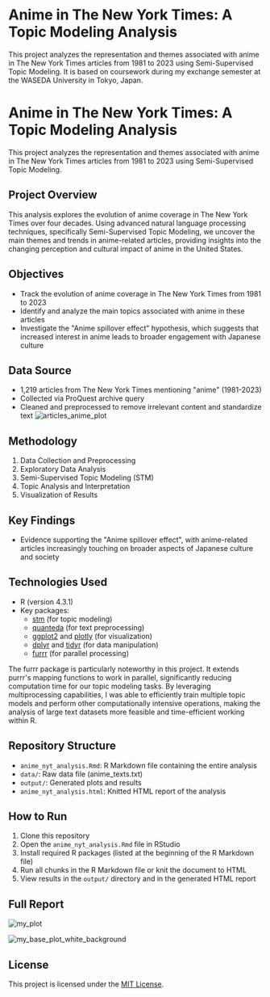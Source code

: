 # Anime in The New York Times: A Topic Modeling Analysis

This project analyzes the representation and themes associated with anime in The New York Times articles from 1981 to 2023 using Semi-Supervised Topic Modeling.
It is based on coursework during my exchange semester at the WASEDA University in Tokyo, Japan.
# Anime in The New York Times: A Topic Modeling Analysis

This project analyzes the representation and themes associated with anime in The New York Times articles from 1981 to 2023 using Semi-Supervised Topic Modeling.

## Project Overview

This analysis explores the evolution of anime coverage in The New York Times over four decades. Using advanced natural language processing techniques, specifically Semi-Supervised Topic Modeling, we uncover the main themes and trends in anime-related articles, providing insights into the changing perception and cultural impact of anime in the United States.

## Objectives

- Track the evolution of anime coverage in The New York Times from 1981 to 2023
- Identify and analyze the main topics associated with anime in these articles
- Investigate the "Anime spillover effect" hypothesis, which suggests that increased interest in anime leads to broader engagement with Japanese culture

## Data Source

- 1,219 articles from The New York Times mentioning "anime" (1981-2023)
- Collected via ProQuest archive query
- Cleaned and preprocessed to remove irrelevant content and standardize text
![articles_anime_plot](https://github.com/user-attachments/assets/d8352139-7e96-4342-b008-89fe0e04d810)
## Methodology

1. Data Collection and Preprocessing
2. Exploratory Data Analysis
3. Semi-Supervised Topic Modeling (STM)
4. Topic Analysis and Interpretation
5. Visualization of Results

## Key Findings

- Evidence supporting the "Anime spillover effect", with anime-related articles increasingly touching on broader aspects of Japanese culture and society


## Technologies Used

- R (version 4.3.1)
- Key packages: 
  - [stm](https://www.structuraltopicmodel.com/) (for topic modeling)
  - [quanteda](https://quanteda.io/) (for text preprocessing)
  - [ggplot2](https://ggplot2.tidyverse.org/) and [plotly](https://plotly.com/r/) (for visualization)
  - [dplyr](https://dplyr.tidyverse.org/) and [tidyr](https://tidyr.tidyverse.org/) (for data manipulation)
  - [furrr](https://furrr.futureverse.org/) (for parallel processing)

The furrr package is particularly noteworthy in this project. It extends purrr's mapping functions to work in parallel, significantly reducing computation time for our topic modeling tasks.
By leveraging multiprocessing capabilities, I was able to efficiently train multiple topic models and perform other computationally intensive operations, making the analysis of large text datasets more feasible and time-efficient working within R.

## Repository Structure

- `anime_nyt_analysis.Rmd`: R Markdown file containing the entire analysis
- `data/`: Raw data file (anime_texts.txt)
- `output/`: Generated plots and results
- `anime_nyt_analysis.html`: Knitted HTML report of the analysis

## How to Run

1. Clone this repository
2. Open the `anime_nyt_analysis.Rmd` file in RStudio
3. Install required R packages (listed at the beginning of the R Markdown file)
4. Run all chunks in the R Markdown file or knit the document to HTML
5. View results in the `output/` directory and in the generated HTML report

## Full Report

![my_plot](https://github.com/user-attachments/assets/bc5d3d00-2276-4a05-bb09-53c394d79839)

![my_base_plot_white_background](https://github.com/user-attachments/assets/b34a462b-395f-4c93-affb-8deaf95ec051)



## License

This project is licensed under the [MIT License](LICENSE).
